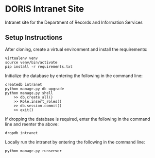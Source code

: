 # DORIS Intranet Site
Intranet site for the Department of Records and Information Services

## Setup Instructions
After cloning, create a virtual environment and install the requirements:

    virtualenv venv
    source venv/bin/activate
    pip install -r requirements.txt

Initialize the database by entering the following in the command line:

    createdb intranet
    python manage.py db upgrade
    python manage.py shell
        >> db.create_all()
        >> Role.insert_roles()
        >> db.session.commit()
        >> exit()

If dropping the database is required, enter the following in the command line and reenter the above:

    dropdb intranet

Locally run the intranet by entering the following in the command line:

    python manage.py runserver